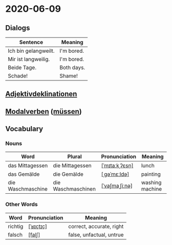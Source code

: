 # 2020-06-09

## Dialogs

| Sentence             | Meaning    |
| -------------------- | ---------- |
| Ich bin gelangweilt. | I'm bored. |
| Mir ist langweilig.  | I'm bored. |
| Beide Tage.          | Both days. |
| Schade!              | Shame!     |

## [Adjektivdeklinationen](../Grammar/Adjektivdeklinationen.md)

## [Modalverben](../Grammar/Modalverben.md) ([müssen](../Grammar/Modalverben.md#müssen))

## Vocabulary

### Nouns

| Word              | Plural | Pronunciation | Meaning |
| ----------------- | ------ | ------------- | ------- |
|das Mittagessen|die Mittagessen|[[ˈmɪtaːkˌʔɛsn̩]](https://upload.wikimedia.org/wikipedia/commons/e/e2/De-Mittagessen.ogg)|lunch|
|das Gemälde|die Gemälde|[[ˌɡəˈmɛːldə]](https://cdn.duden.de/_media_/audio/ID4241533_119762225.mp3)|painting|
|die Waschmaschine|die Waschmaschinen|[[ˈvaʃmaˌʃiːnə]](https://cdn.duden.de/_media_/audio/ID4522166_497824530.mp3)|washing machine|

### Other Words

| Word    | Pronunciation | Meaning |
| ------- | ------------- | ------- |
|richtig|[[ˈʁɪçtɪç]](https://cdn.duden.de/_media_/audio/ID4129412_229536983.mp3)|correct, accurate, right|
|falsch|[[falʃ]](https://cdn.duden.de/_media_/audio/ID4116077_218642199.mp3)|false, unfactual, untrue|

